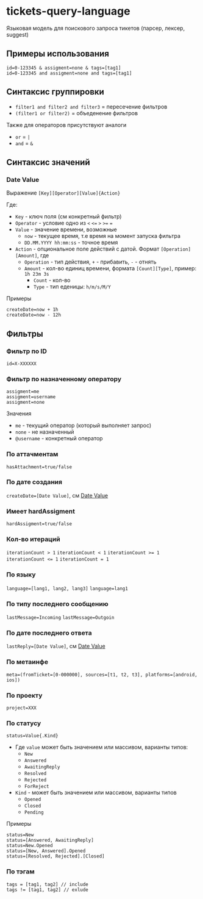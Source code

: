# tickets-query-language 
Языковая модель для поискового запроса тикетов (парсер, лексер, suggest)

## Примеры использования
```
id=0-123345 & assigment=none & tags=[tag1]
id=0-123345 and assigment=none and tags=[tag1]
```

## Синтаксис группировки
- `filter1 and filter2 and filter3` = пересечение фильтров
- `(filter1 or filter2)` = объеденение фильтров

Также для операторов присутствуют аналоги
- `or` = `|` 
- `and` = `&` 

## Синтаксис значений

### Date Value

Выражение `[Key][Operator][Value]{Action}`

Где:
- `Key` - ключ поля (см конкретный фильтр)
- `Operator` - условие одно из `<` `<=` `>` `>=` `=`
- `Value` - значение времени, возможные 
  - `now` - текущее время, т.е время на момент запуска фильтра
  - `DD.MM.YYYY hh:mm:ss` - точное время
- `Action` - опциональное поле действий с датой. Формат `[Operation][Amount]`, где
  - `Operation` - тип действия, `+` - прибавить, `-` - отнять
  - `Amount` - кол-во единиц времени, формата `[Count][Type]`, пример: `1h 23m 3s`
    - `Count` - кол-во
    - `Type` - тип еденицы: `h/m/s/M/Y`

Примеры
```
createDate=now + 1h
createDate=now - 12h

```

## Фильтры

### Фильтр по ID
`id=X-XXXXXX` 

### Фильтр по назначенному оператору
```
assigment=me
assigment=username
assigment=none
```

Значения
- `me` - текущий оператор (который выполняет запрос)
- `none` - не назначенный
- `@username` - конкретный оператор

### По аттачментам
`hasAttachment=true/false` 

### По дате создания
`createDate=[Date Value]`, см [Date Value](#date-value)

### Имеет hardAssigment
`hardAssigment=true/false`

### Кол-во итераций
`iterationCount > 1` 
`iterationCount < 1` 
`iterationCount >= 1` 
`iterationCount <= 1` 
`iterationCount = 1`

### По языку
`language=[lang1, lang2, lang3]`
`language=lang1`

### По типу последнего сообщению
`lastMessage=Incoming`
`lastMessage=Outgoin`

### По дате последнего ответа
`lastReply=[Date Value]`, см [Date Value](#date-value)

### По метаинфе
`meta=(fromTicket=[0-000000], sources=[t1, t2, t3], platforms=[android, ios])`

### По проекту
`project=XXX`

### По статусу
`status=Value{.Kind}`

- Где `value` может быть значением или массивом, варианты типов:
  - `New`
  - `Answered`
  - `AwaitingReply`
  - `Resolved`
  - `Rejected`
  - `ForReject`
- `Kind` - может быть значением или массивом, варианты типов
  - `Opened`
  - `Closed`
  - `Pending`
  
Примеры
```
status=New
status=[Answered, AwaitingReply]
status=New.Opened
status=[New, Answered].Opened
status=[Resolved, Rejected].[Closed]
```

### По тэгам
```
tags = [tag1, tag2] // include
tags != [tag1, tag2] // exlude
```
